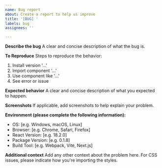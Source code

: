 ```yaml
---
name: Bug report
about: Create a report to help us improve
title: '[BUG] '
labels: bug
assignees: ''

---
```


**Describe the bug**
A clear and concise description of what the bug is.

**To Reproduce**
Steps to reproduce the behavior:
1. Install version '...'
2. Import component '...'
3. Use component like '...'
4. See error or issue

**Expected behavior**
A clear and concise description of what you expected to happen.

**Screenshots**
If applicable, add screenshots to help explain your problem.

**Environment (please complete the following information):**
 - OS: [e.g. Windows, macOS, Linux]
 - Browser: [e.g. Chrome, Safari, Firefox]
 - React Version: [e.g. 18.2.0]
 - Package Version: [e.g. 0.1.8]
 - Build Tool: [e.g. Webpack, Vite, Next.js]

**Additional context**
Add any other context about the problem here. For CSS issues, please indicate how you're importing the styles.
